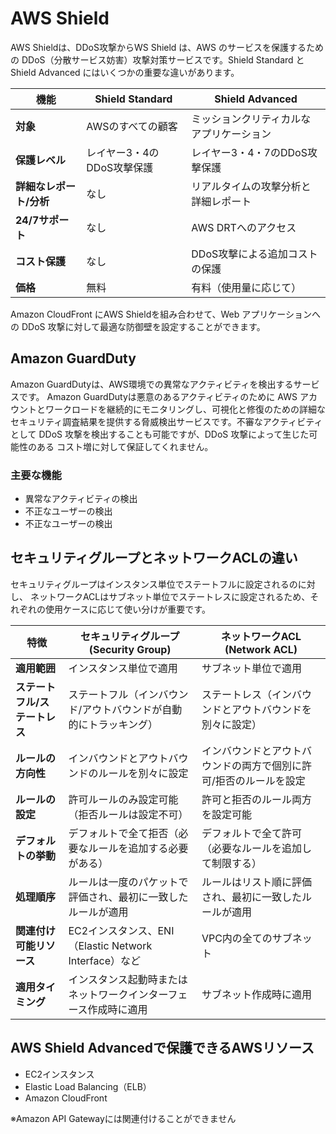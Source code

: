 # AWS Shield

AWS Shieldは、DDoS攻撃からWS Shield は、AWS のサービスを保護するための DDoS（分散サービス妨害）攻撃対策サービスです。Shield Standard と Shield Advanced にはいくつかの重要な違いがあります。

| 機能                        | **Shield Standard**                   | **Shield Advanced**                    |
|----------------------------|---------------------------------------|----------------------------------------|
| **対象**                   | AWSのすべての顧客                    | ミッションクリティカルなアプリケーション |
| **保護レベル**              | レイヤー3・4のDDoS攻撃保護           | レイヤー3・4・7のDDoS攻撃保護          |
| **詳細なレポート/分析**      | なし                                  | リアルタイムの攻撃分析と詳細レポート    |
| **24/7サポート**            | なし                                  | AWS DRTへのアクセス                  |
| **コスト保護**              | なし                                  | DDoS攻撃による追加コストの保護        |
| **価格**                    | 無料                                  | 有料（使用量に応じて）                 |

Amazon CloudFront にAWS Shieldを組み合わせて、Web アプリケーションへの DDoS 攻撃に対して最適な防御壁を設定することができます。

## Amazon GuardDuty

Amazon GuardDutyは、AWS環境での異常なアクティビティを検出するサービスです。
Amazon GuardDutyは悪意のあるアクティビティのために AWS アカウントとワークロードを継続的にモニタリングし、可視化と修復のための詳細なセキュリティ調査結果を提供する脅威検出サービスです。不審なアクティビティとして DDoS 攻撃を検出することも可能ですが、DDoS 攻撃によって生じた可能性のある コスト増に対して保証してくれません。

### 主要な機能

- 異常なアクティビティの検出
- 不正なユーザーの検出
- 不正なユーザーの検出

## セキュリティグループとネットワークACLの違い

セキュリティグループはインスタンス単位でステートフルに設定されるのに対し、
ネットワークACLはサブネット単位でステートレスに設定されるため、それぞれの使用ケースに応じて使い分けが重要です。

| 特徴                         | セキュリティグループ (Security Group)                         | ネットワークACL (Network ACL)                                  |
|----------------------------|----------------------------------------------------------|------------------------------------------------------------|
| **適用範囲**                  | インスタンス単位で適用                                        | サブネット単位で適用                                           |
| **ステートフル/ステートレス**   | ステートフル（インバウンド/アウトバウンドが自動的にトラッキング） | ステートレス（インバウンドとアウトバウンドを別々に設定）        |
| **ルールの方向性**             | インバウンドとアウトバウンドのルールを別々に設定                | インバウンドとアウトバウンドの両方で個別に許可/拒否のルールを設定   |
| **ルールの設定**               | 許可ルールのみ設定可能（拒否ルールは設定不可）                   | 許可と拒否のルール両方を設定可能                                 |
| **デフォルトの挙動**           | デフォルトで全て拒否（必要なルールを追加する必要がある）            | デフォルトで全て許可（必要なルールを追加して制限する）             |
| **処理順序**                  | ルールは一度のパケットで評価され、最初に一致したルールが適用         | ルールはリスト順に評価され、最初に一致したルールが適用             |
| **関連付け可能リソース**       | EC2インスタンス、ENI（Elastic Network Interface）など               | VPC内の全てのサブネット                                           |
| **適用タイミング**             | インスタンス起動時またはネットワークインターフェース作成時に適用       | サブネット作成時に適用                                           |

## AWS Shield Advancedで保護できるAWSリソース

- EC2インスタンス
- Elastic Load Balancing（ELB）
- Amazon CloudFront

※Amazon API Gatewayには関連付けることができません
